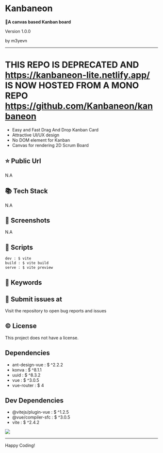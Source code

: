 # Kanbaneon

**📌A canvas based Kanban board**

<p>Version 1.0.0</p>
<p>by m3yevn</p>

<hr/>

# THIS REPO IS DEPRECATED AND https://kanbaneon-lite.netlify.app/ IS NOW HOSTED FROM A MONO REPO https://github.com/Kanbaneon/kanbaneon

 - Easy and Fast Drag And Drop Kanban Card
 - Attractive UI/UX design
 - No DOM element for Kanban
 - Canvas for rendering 2D Scrum Board




## ⭐ Public Url

N.A

## 📚 Tech Stack

N.A

## 📸 Screenshots

N.A

## 📜 Scripts

```sh
dev : $ vite
build : $ vite build
serve : $ vite preview

```

## 🔑 Keywords



## 👾 Submit issues at

Visit the repository to open bug reports and issues

## ©️ License

This project does not have a license.

## Dependencies

 - ant-design-vue : $ ^2.2.2
 - konva : $ ^8.1.1
 - uuid : $ ^8.3.2
 - vue : $ ^3.0.5
 - vue-router : $ 4


## Dev Dependencies

 - @vitejs/plugin-vue : $ ^1.2.5
 - @vue/compiler-sfc : $ ^3.0.5
 - vite : $ ^2.4.2


<img src="https://cdn.dribbble.com/users/2401141/screenshots/5487982/developers-gif-showcase.gif"/>

<hr/>
Happy Coding!
